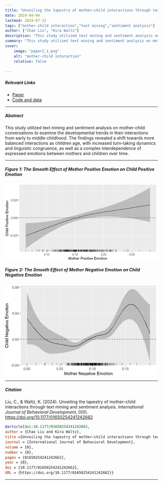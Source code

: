 ```yaml
---
title: "Unveiling the tapestry of mother–child interactions through text mining and sentiment analysis" 
date: 2024-04-04
lastmod: 2024-07-12
tags: ["mother-child interaction","text mining","sentiment analysis"]
author: ["Chao Liu", "Kira Waltz"]
description: "This study utilized text mining and sentiment analysis on mother-child conversations to examine the developmental trends in their interactions from early to middle childhood. The findings revealed a shift towards more balanced interactions as children age, with increased turn-taking dynamics and linguistic congruence, as well as a complex interdependence of expressed emotions between mothers and children over time." 
summary: "This study utilized text mining and sentiment analysis on mother-child conversations to examine the developmental trends in their interactions from early to middle childhood. The findings revealed a shift towards more balanced interactions as children age, with increased turn-taking dynamics and linguistic congruence, as well as a complex interdependence of expressed emotions between mothers and children over time." 
cover:
    image: "paper2_1.png"
    alt: "mother-child interaction"
    relative: false

---
```



##### Relevant Links

+ [Paper](https://journals.sagepub.com/doi/10.1177/01650254241242662)
+ [Code and data](https://osf.io/mjrt6/?view_only=d2d18e16274a4ab7bdf3587eae35be02)

---

##### Abstract

This study utilized text mining and sentiment analysis on mother-child conversations to examine the developmental trends in their interactions from early to middle childhood. The findings revealed a shift towards more balanced interactions as children age, with increased turn-taking dynamics and linguistic congruence, as well as a complex interdependence of expressed emotions between mothers and children over time.

---

##### Figure 1: The Smooth Effect of Mother Positive Emotion on Child Positive Emotion 

![](paper2_1.png)

##### Figure 2: The Smooth Effect of Mother Negative Emotion on Child Negative Emotion

![](paper2_2.png)

---

##### Citation

Liu, C., & Waltz, K. (2024). Unveiling the tapestry of mother–child interactions through text mining and sentiment analysis. *International Journal of Behavioral Development*, 0(0). https://doi.org/10.1177/01650254241242662

```BibTeX
@article{doi:10.1177/01650254241242662,
author = {Chao Liu and Kira Waltz},
title ={Unveiling the tapestry of mother–child interactions through text mining and sentiment analysis},
journal = {International Journal of Behavioral Development},
volume = {0},
number = {0},
pages = {01650254241242662},
year = {0},
doi = {10.1177/01650254241242662},
URL = {https://doi.org/10.1177/01650254241242662}}
```

---

